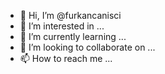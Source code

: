 - 👋 Hi, I’m @furkancanisci
- 👀 I’m interested in ...
- 🌱 I’m currently learning ...
- 💞️ I’m looking to collaborate on ...
- 📫 How to reach me ...

<!---
furkancanisci/furkancanisci is a ✨ special ✨ repository because its `README.md` (this file) appears on your GitHub profile.
You can click the Preview link to take a look at your changes.
--->

